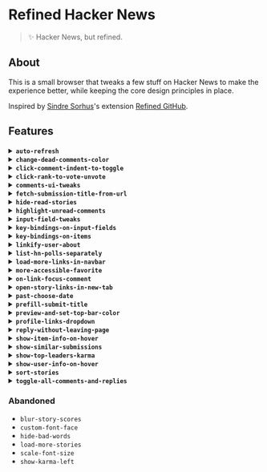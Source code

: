 # Refined Hacker News

> ✨ Hacker News, but refined.

## About

This is a small browser that tweaks a few stuff on Hacker News to make the experience better, while keeping the core design principles in place.

Inspired by [Sindre Sorhus](https://github.com/sindresorhus)'s extension [Refined GitHub](https://github.com/sindresorhus/refined-github).

## Features

<details>

<summary>
	<strong><code>auto-refresh</code></strong>
</summary>

[**Open file**](src/features/auto-refresh.js)

Refresh the news feed periodically, after a set interval (in seconds), without refreshing the entire page.

<img src="assets/demo-gifs/auto-refresh.gif" title="auto-refresh" width=500>

</details>

<details>

<summary>
	<strong><code>change-dead-comments-color</code></strong>
</summary>

[**Open file**](src/features/change-dead-comments-color.js)

If "showdead" has been enabled in your profile settings, the color of dead comments will be light-red (`#d89899`) instead of the barely visible light grey.

</details>

<details>

<summary>
	<strong><code>click-comment-indent-to-toggle</code></strong>
</summary>

[**Open file**](src/features/click-comment-indent-to-toggle.js)

Click the indented area to the left of the comment to quickly toggle it.

<img src="assets/demo-gifs/click-comment-indent-to-toggle.gif" title="click-comment-indent-to-toggle" width=500>

</details>

<details>

<summary>
	<strong><code>click-rank-to-vote-unvote</code></strong>
</summary>

[**Open file**](src/features/click-rank-to-vote-unvote.js)

Increase the hit-area of the "upvote" button by clicking the rank to upvote/un-vote an item.

</details>

<details>

<summary>
	<strong><code>comments-ui-tweaks</code></strong>
</summary>

[**Open file**](src/features/comments-ui-tweaks.js)

</details>

<details>

<summary>
	<strong><code>fetch-submission-title-from-url</code></strong>
</summary>

[**Open file**](src/features/fetch-submission-title-from-url.js)

</details>

<details>

<summary>
	<strong><code>hide-read-stories</code></strong>
</summary>

[**Open file**](src/features/hide-read-stories.js)

</details>

<details>

<summary>
	<strong><code>highlight-unread-comments</code></strong>
</summary>

[**Open file**](src/features/highlight-unread-comments.js)

</details>

<details>

<summary>
	<strong><code>input-field-tweaks</code></strong>
</summary>

[**Open file**](src/features/input-field-tweaks.js)

</details>

<details>

<summary>
	<strong><code>key-bindings-on-input-fields</code></strong>
</summary>

[**Open file**](src/features/key-bindings-on-input-fields.js)

</details>

<details>

<summary>
	<strong><code>key-bindings-on-items</code></strong>
</summary>

[**Open file**](src/features/key-bindings-on-items.js)

</details>

<details>

<summary>
	<strong><code>linkify-user-about</code></strong>
</summary>

[**Open file**](src/features/linkify-user-about.js)

</details>

<details>

<summary>
	<strong><code>list-hn-polls-separately</code></strong>
</summary>

[**Open file**](src/features/list-hn-polls-separately.js)

</details>

<details>

<summary>
	<strong><code>load-more-links-in-navbar</code></strong>
</summary>

[**Open file**](src/features/load-more-links-in-navbar.js)

</details>

<details>

<summary>
	<strong><code>more-accessible-favorite</code></strong>
</summary>

[**Open file**](src/features/more-accessible-favorite.js)

</details>

<details>

<summary>
	<strong><code>on-link-focus-comment</code></strong>
</summary>

[**Open file**](src/features/on-link-focus-comment.js)

</details>

<details>

<summary>
	<strong><code>open-story-links-in-new-tab</code></strong>
</summary>

[**Open file**](src/features/open-story-links-in-new-tab.js)

</details>

<details>

<summary>
	<strong><code>past-choose-date</code></strong>
</summary>

[**Open file**](src/features/past-choose-date.js)

</details>

<details>

<summary>
	<strong><code>prefill-submit-title</code></strong>
</summary>

[**Open file**](src/features/prefill-submit-title.js)

</details>

<details>

<summary>
	<strong><code>preview-and-set-top-bar-color</code></strong>
</summary>

[**Open file**](src/features/preview-and-set-top-bar-color.js)

</details>

<details>

<summary>
	<strong><code>profile-links-dropdown</code></strong>
</summary>

[**Open file**](src/features/profile-links-dropdown.js)

</details>

<details>

<summary>
	<strong><code>reply-without-leaving-page</code></strong>
</summary>

[**Open file**](src/features/reply-without-leaving-page.js)

</details>

<details>

<summary>
	<strong><code>show-item-info-on-hover</code></strong>
</summary>

[**Open file**](src/features/show-item-info-on-hover.js)

</details>

<details>

<summary>
	<strong><code>show-similar-submissions</code></strong>
</summary>

[**Open file**](src/features/show-similar-submissions.js)

</details>

<details>

<summary>
	<strong><code>show-top-leaders-karma</code></strong>
</summary>

[**Open file**](src/features/show-top-leaders-karma.js)

</details>

<details>

<summary>
	<strong><code>show-user-info-on-hover</code></strong>
</summary>

[**Open file**](src/features/show-user-info-on-hover.js)

</details>

<details>

<summary>
	<strong><code>sort-stories</code></strong>
</summary>

[**Open file**](src/features/sort-stories.js)

</details>

<details>

<summary>
	<strong><code>toggle-all-comments-and-replies</code></strong>
</summary>

[src/features/]strong>
</s()

()</details>

### Abandoned

- `blur-story-scores`
- `custom-font-face`
- `hide-bad-words`
- `load-more-stories`
- `scale-font-size`
- `show-karma-left`

